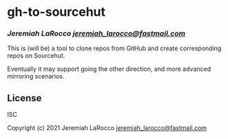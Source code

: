 # gh-to-sourcehut
### _Jeremiah LaRocco <jeremiah_larocco@fastmail.com>_

This is (will be) a tool to clone repos from GitHub and create corresponding repos on Sourcehut.

Eventually it may support going the other direction, and more advanced mirroring scenarios.

## License

ISC


Copyright (c) 2021 Jeremiah LaRocco <jeremiah_larocco@fastmail.com>


